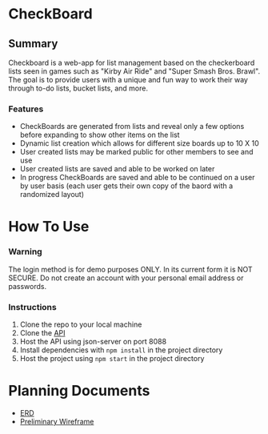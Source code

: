 # CheckBoard
## Summary
Checkboard is a web-app for list management based on the checkerboard lists seen in games such as "Kirby Air Ride" and "Super Smash Bros. Brawl". The goal is to provide users with a unique and fun way to work their way through to-do lists, bucket lists, and more.

### Features
* CheckBoards are generated from lists and reveal only a few options before expanding to show other items on the list
* Dynamic list creation which allows for different size boards up to 10 X 10
* User created lists may be marked public for other members to see and use
* User created lists are saved and able to be worked on later
* In progress CheckBoards are saved and able to be continued on a user by user basis (each user gets their own copy of the baord with a randomized layout)

# How To Use
### Warning
The login method is for demo purposes ONLY. In its current form it is NOT SECURE. Do not create an account with your personal email address or passwords.

### Instructions
1. Clone the repo to your local machine
2. Clone the [API](https://github.com/SchmidtFred/CheckBoard-API)
3. Host the API using json-server on port 8088
4. Install dependencies with `npm install` in the project directory
5. Host the project using `npm start` in the project directory

# Planning Documents
* [ERD](https://dbdiagram.io/d/61e1fa564bca010ae98db990)
* [Preliminary Wireframe](https://miro.com/app/board/uXjVOVD9GiU=/?invite_link_id=640583492718)
